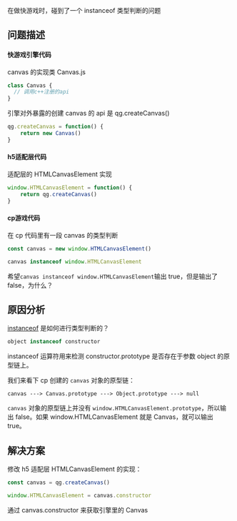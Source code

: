 在做快游戏时，碰到了一个 instanceof 类型判断的问题

## 问题描述

#### 快游戏引擎代码

canvas 的实现类 Canvas.js

```js
class Canvas {
  // 调用c++注册的api
}
```

引擎对外暴露的创建 canvas 的 api 是 qg.createCanvas\(\)

```js
qg.createCanvas = function() {
    return new Canvas()
}
```

#### h5适配层代码

适配层的 HTMLCanvasElement 实现

```js
window.HTMLCanvasElement = function() {
    return qg.createCanvas()
}
```

#### cp游戏代码

在 cp 代码里有一段 canvas 的类型判断

```js
const canvas = new window.HTMLCanvasElement()

canvas instanceof window.HTMLCanvasElement
```

希望`canvas instanceof window.HTMLCanvasElement`输出 true，但是输出了 false，为什么？

## 原因分析

[instanceof](https://developer.mozilla.org/zh-CN/docs/Web/JavaScript/Reference/Operators/instanceof) 是如何进行类型判断的？

```js
object instanceof constructor
```

instanceof 运算符用来检测 constructor.prototype 是否存在于参数 object 的原型链上。

我们来看下 cp 创建的 `canvas` 对象的原型链：

```
canvas ---> Canvas.prototype ---> Object.prototype ---> null
```

`canvas` 对象的原型链上并没有 `window.HTMLCanvasElement.prototype`，所以输出 false。如果 window.HTMLCanvasElement 就是 Canvas，就可以输出 true。

## 解决方案

修改 h5 适配层 HTMLCanvasElement 的实现：

```js
const canvas = qg.createCanvas()

window.HTMLCanvasElement = canvas.constructor
```

通过 canvas.constructor 来获取引擎里的 Canvas

